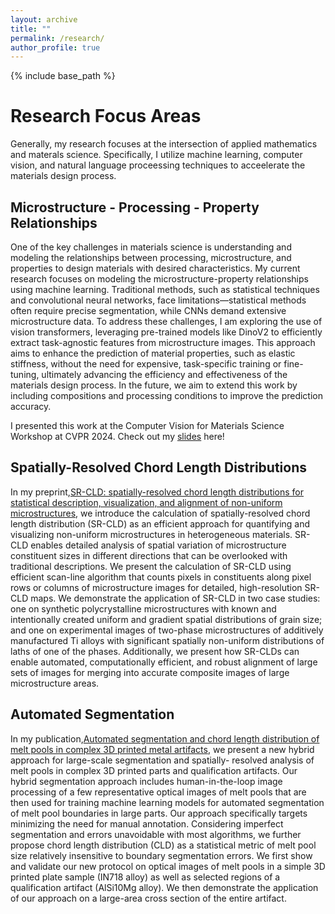 ```yaml
---
layout: archive
title: ""
permalink: /research/
author_profile: true
---
```


{% include base_path %}

# Research Focus Areas

Generally, my research focuses at the intersection of applied mathematics and materals science. Specifically, I utilize machine learning, computer vision, and natural language proceessing techniques to acceelerate the materials design process.

## Microstructure - Processing - Property Relationships
One of the key challenges in materials science is understanding and modeling the relationships between processing, microstructure, and properties to design materials with desired characteristics. My current research focuses on modeling the microstructure-property relationships using machine learning. Traditional methods, such as statistical techniques and convolutional neural networks, face limitations—statistical methods often require precise segmentation, while CNNs demand extensive microstructure data. To address these challenges, I am exploring the use of vision transformers, leveraging pre-trained models like DinoV2 to efficiently extract task-agnostic features from microstructure images. This approach aims to enhance the prediction of material properties, such as elastic stiffness, without the need for expensive, task-specific training or fine-tuning, ultimately advancing the efficiency and effectiveness of the materials design process. In the future, we aim to extend this work by including compositions and processing conditions to improve the prediction accuracy.

I presented this work at the Computer Vision for Materials Science Workshop at CVPR 2024. Check out my [slides](https://whishei.github.io/files/CVPR_presentation.pdf) here!

## Spatially-Resolved Chord Length Distributions 
In my preprint,[SR-CLD: spatially-resolved chord length distributions for statistical description, visualization, and alignment of non-uniform microstructures](https://arxiv.org/abs/2409.03729), we introduce the calculation of spatially-resolved chord length distribution (SR-CLD) as an efficient approach for quantifying and visualizing non-uniform microstructures in heterogeneous materials. SR-CLD enables detailed analysis of spatial variation of microstructure constituent sizes in different directions that can be overlooked with traditional descriptions. We present the calculation of SR-CLD using efficient scan-line algorithm that counts pixels in constituents along pixel rows or columns of microstructure images for detailed, high-resolution SR-CLD maps. We demonstrate the application of SR-CLD in two case studies: one on synthetic polycrystalline microstructures with known and intentionally created uniform and gradient spatial distributions of grain size; and one on experimental images of two-phase microstructures of additively manufactured Ti alloys with significant spatially non-uniform distributions of laths of one of the phases. Additionally, we present how SR-CLDs can enable automated, computationally efficient, and robust alignment of large sets of images for merging into accurate composite images of large microstructure areas.

## Automated Segmentation
In my publication,[Automated segmentation and chord length distribution of melt pools in complex 3D printed metal artifacts](https://link.springer.com/article/10.1007/s40192-023-00329-z), we present a new hybrid approach for large-scale segmentation and spatially- resolved analysis of melt pools in complex 3D printed parts and qualification artifacts. Our hybrid segmentation approach includes human-in-the-loop image processing of a few representative optical images of melt pools that are then used for training machine learning models for automated segmentation of melt pool boundaries in large parts. Our approach specifically targets minimizing the need for manual annotation. Considering imperfect segmentation and errors unavoidable with most algorithms, we further propose chord length distribution (CLD) as a statistical metric of melt pool size relatively insensitive to boundary segmentation errors. We first show and validate our new protocol on optical images of melt pools in a simple 3D printed plate sample (IN718 alloy) as well as selected regions of a qualification artifact (AlSi10Mg alloy). We then demonstrate the application of our approach on a large-area cross section of the entire artifact.





